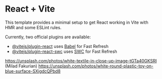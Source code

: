 # React + Vite

This template provides a minimal setup to get React working in Vite with HMR and some ESLint rules.

Currently, two official plugins are available:

- [@vitejs/plugin-react](https://github.com/vitejs/vite-plugin-react/blob/main/packages/plugin-react/README.md) uses [Babel](https://babeljs.io/) for Fast Refresh
- [@vitejs/plugin-react-swc](https://github.com/vitejs/vite-plugin-react-swc) uses [SWC](https://swc.rs/) for Fast Refresh


https://unsplash.com/photos/white-textile-in-close-up-image-tGTa40GKSRI (Milad Fakurian)
https://unsplash.com/photos/white-round-plastic-toy-on-blue-surface-SXigdcQPbd8